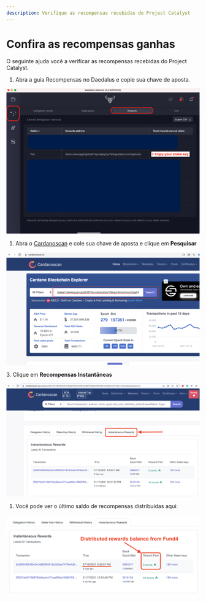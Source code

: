 ```yaml
---
description: Verifique as recompensas recebidas do Project Catalyst
---
```


# Confira as recompensas ganhas

O seguinte ajuda você a verificar as recompensas recebidas do Project Catalyst.

1. Abra a guia Recompensas no Daedalus e copie sua chave de aposta.

![](../.gitbook/assets/rewards1.png)

1. Abra o [Cardanoscan](https://cardanoscan.io) e cole sua chave de aposta e clique em **Pesquisar**

![](../.gitbook/assets/rewards2.png)

3\. Clique em **Recompensas Instantâneas**

![](../.gitbook/assets/rewards3.png)

1. Você pode ver o último saldo de recompensas distribuídas aqui:

![](../.gitbook/assets/rewards4.png)
